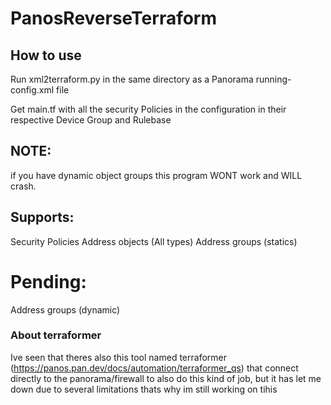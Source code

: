 # PanosReverseTerraform

## How to use

Run xml2terraform.py in the same directory as a Panorama running-config.xml file

Get main.tf with all the security Policies in the configuration in their respective Device Group and Rulebase

## NOTE: 
if you have dynamic object groups this program WONT work and WILL crash.
## Supports:

Security Policies
Address objects (All types)
Address groups (statics)
# Pending:

Address groups (dynamic)



### About terraformer

Ive seen that theres also this tool named terraformer (https://panos.pan.dev/docs/automation/terraformer_qs) that connect directly to the panorama/firewall to also do this kind of job, but it has let me down due to several limitations thats why im still working on tihis